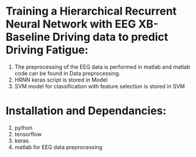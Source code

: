 # Training a Hierarchical Recurrent Neural Network with EEG XB-Baseline Driving data to predict Driving Fatigue:

1. The preprocessing of the EEG data is performed in matlab and matlab code can be found in Data preprocessing. 
2. HRNN keras script is stored in Model 
3. SVM model for classification with feature selection is stored in SVM 

# Installation and Dependancies:

1. python
2. tensorflow
3. keras. 
4. matlab for EEG data preprocessing 
